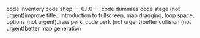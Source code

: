 <!-- code transition between gamescene -->
<!-- draw reddoor, bluedoor -->
<!-- draw shop, inventory -->
<!-- draw font, code font -->
code inventory
code shop
---0.1.0---
code dummies
code stage
(not urgent)improve title : introduction to fullscreen, map dragging, loop space, options
(not urgent)draw perk, code perk
(not urgent)better collision
(not urgent)better map generation